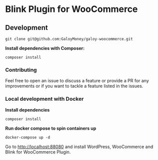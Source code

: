 # Blink Plugin for WooCommerce

## Development
```
git clone git@github.com:GaloyMoney/galoy-woocommerce.git
```

**Install dependencies with Composer:**
```
composer install
```

### Contributing
Feel free to open an issue to discuss a feature or provide a PR for any improvements or if you want to tackle a feature listed in the issues.

### Local development with Docker
**Install dependencies**
```
composer install
```

**Run docker compose to spin containers up**
```
docker-compose up -d
```
Go to [http://localhost:88080](http://localhost:88080) and install WordPress, WooCommerce and Blink for WooCommerce Plugin.
